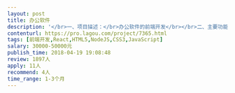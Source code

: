 ```yaml
---                
layout: post       
title: 办公软件           
description: '</br>一、项目描述：</br>办公软件的前端开发</br></br>二、主要功能点：</br>简单的页面展示功能</br></br>三、可参考产品：</br>这是公司自己的产品：https://www.formtalk.net/</br></br>四、人员要求：</br>1、需要2个前端人员驻场开发一个月；</br>2、会vue2.0；</br>3、精通H5,CSS3,以及JavaScript，掌握jquery，ajax、JSONP，dom, requirejs等各种前端核心技术；</br>4、良好的沟通能力和契约精神。</br>'     
contenturl: https://pro.lagou.com/project/7365.html      
tags: [前端开发,React,HTML5,NodeJS,CSS3,JavaScript]            
salary: 30000-50000元          
publish_time: 2018-04-19 19:08:48         
review: 1897人                   
apply: 11人                   
recommend: 4人                   
time_range: 1-3个月              
---                 
```

